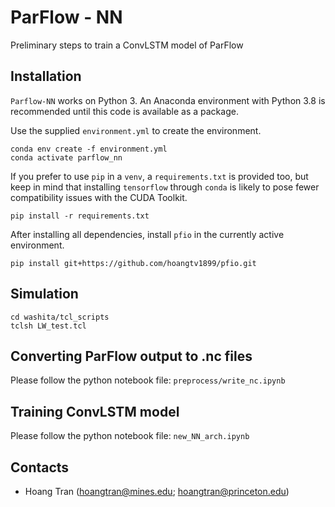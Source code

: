 ParFlow - NN
=======

Preliminary steps to train a ConvLSTM model of ParFlow

Installation
--------------------

`Parflow-NN` works on Python 3. An Anaconda environment with Python 3.8
is recommended until this code is available as a package.

Use the supplied `environment.yml` to create the environment.
```
conda env create -f environment.yml
conda activate parflow_nn
```

If you prefer to use `pip` in a `venv`, a `requirements.txt` is provided too, but keep
in mind that installing `tensorflow` through `conda` is likely to pose fewer compatibility
issues with the CUDA Toolkit.
```
pip install -r requirements.txt
```

After installing all dependencies, install `pfio` in the currently active environment.
```
pip install git+https://github.com/hoangtv1899/pfio.git
```

Simulation
--------------------

```
cd washita/tcl_scripts
tclsh LW_test.tcl
```

Converting ParFlow output to .nc files
--------------------
Please follow the python notebook file: ```preprocess/write_nc.ipynb```

Training ConvLSTM model
--------------------
Please follow the python notebook file: ```new_NN_arch.ipynb```

Contacts
--------------------
+ Hoang Tran (hoangtran@mines.edu; hoangtran@princeton.edu)
